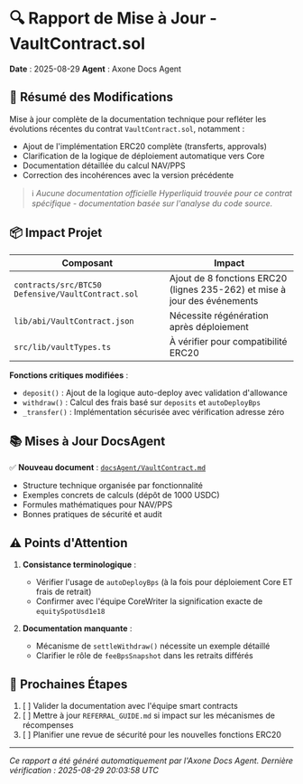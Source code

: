 # 🔍 Rapport de Mise à Jour - VaultContract.sol

**Date** : 2025-08-29
**Agent** : Axone Docs Agent

## 📌 Résumé des Modifications

Mise à jour complète de la documentation technique pour refléter les évolutions récentes du contrat `VaultContract.sol`, notamment :
- Ajout de l'implémentation ERC20 complète (transferts, approvals)
- Clarification de la logique de déploiement automatique vers Core
- Documentation détaillée du calcul NAV/PPS
- Correction des incohérences avec la version précédente

> ℹ️ *Aucune documentation officielle Hyperliquid trouvée pour ce contrat spécifique - documentation basée sur l'analyse du code source.*

## 📦 Impact Projet

| Composant | Impact |
|-----------|--------|
| `contracts/src/BTC50 Defensive/VaultContract.sol` | Ajout de 8 fonctions ERC20 (lignes 235-262) et mise à jour des événements |
| `lib/abi/VaultContract.json` | Nécessite régénération après déploiement |
| `src/lib/vaultTypes.ts` | À vérifier pour compatibilité ERC20 |

**Fonctions critiques modifiées** :
- `deposit()` : Ajout de la logique auto-deploy avec validation d'allowance
- `withdraw()` : Calcul des frais basé sur `deposits` et `autoDeployBps`
- `_transfer()` : Implémentation sécurisée avec vérification adresse zéro

## 📚 Mises à Jour DocsAgent

✅ **Nouveau document** : [`docsAgent/VaultContract.md`](/docsAgent/VaultContract.md)
- Structure technique organisée par fonctionnalité
- Exemples concrets de calculs (dépôt de 1000 USDC)
- Formules mathématiques pour NAV/PPS
- Bonnes pratiques de sécurité et audit

## ⚠️ Points d'Attention

1. **Consistance terminologique** :
   - Vérifier l'usage de `autoDeployBps` (à la fois pour déploiement Core ET frais de retrait)
   - Confirmer avec l'équipe CoreWriter la signification exacte de `equitySpotUsd1e18`

2. **Documentation manquante** :
   - Mécanisme de `settleWithdraw()` nécessite un exemple détaillé
   - Clarifier le rôle de `feeBpsSnapshot` dans les retraits différés

## 📅 Prochaines Étapes

1. [ ] Valider la documentation avec l'équipe smart contracts
2. [ ] Mettre à jour `REFERRAL_GUIDE.md` si impact sur les mécanismes de récompenses
3. [ ] Planifier une revue de sécurité pour les nouvelles fonctions ERC20

---
*Ce rapport a été généré automatiquement par l'Axone Docs Agent. Dernière vérification : 2025-08-29 20:03:58 UTC*
